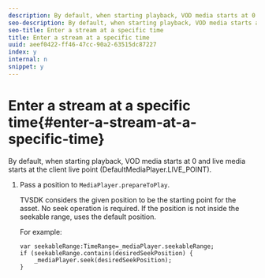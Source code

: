 ```yaml
---
description: By default, when starting playback, VOD media starts at 0 and live media starts at the client live point (DefaultMediaPlayer.LIVE_POINT).
seo-description: By default, when starting playback, VOD media starts at 0 and live media starts at the client live point (DefaultMediaPlayer.LIVE_POINT).
seo-title: Enter a stream at a specific time
title: Enter a stream at a specific time
uuid: aeef0422-ff46-47cc-90a2-63515dc87227
index: y
internal: n
snippet: y
---
```


# Enter a stream at a specific time{#enter-a-stream-at-a-specific-time}

By default, when starting playback, VOD media starts at 0 and live media starts at the client live point (DefaultMediaPlayer.LIVE_POINT).

1. Pass a position to `MediaPlayer.prepareToPlay`.

   TVSDK considers the given position to be the starting point for the asset. No seek operation is required. If the position is not inside the seekable range,  uses the default position.

   For example: 

   ```
   var seekableRange:TimeRange=_mediaPlayer.seekableRange; 
   if (seekableRange.contains(desiredSeekPosition) { 
       _mediaPlayer.seek(desiredSeekPosition); 
   }
   ```

